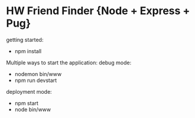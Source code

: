 # HW Friend Finder {Node + Express + Pug}

getting started: 
  - npm install 

Multiple ways to start the application: 
  debug mode: 
  - nodemon bin/www
  - npm run devstart   
  
  deployment mode:
  - npm start
  - node bin/www
  
